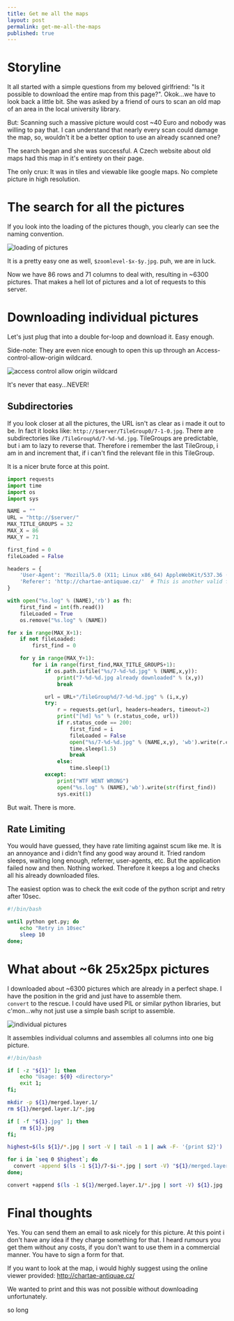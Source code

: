 ```yaml
---
title: Get me all the maps
layout: post
permalink: get-me-all-the-maps
published: true
---
```

# Storyline
It all started with a simple questions from my beloved girlfriend: "Is it possible to download the entire map from this page?". Okok...we have to look back a little bit. She was asked by a friend of ours to scan an old map of an area in the local university library.

But: Scanning such a massive picture would cost ~40 Euro and nobody was willing to pay that. I can understand that nearly every scan could damage the map, so, wouldn't it be a better option to use an already scanned one?

The search began and she was successful. A Czech website about old maps had this map in it's entirety on their page.

The only crux: It was in tiles and viewable like google maps. No complete picture in high resolution.

# The search for all the pictures
If you look into the loading of the pictures though, you clearly can see the naming convention.

![loading of pictures]({{site.baseurl}}/img/posts/2019/Selection_042.png)

It is a pretty easy one as well, `$zoomlevel-$x-$y.jpg`. puh, we are in luck.

Now we have 86 rows and 71 columns to deal with, resulting in ~6300 pictures.
That makes a hell lot of pictures and a lot of requests to this server.

# Downloading individual pictures
Let's just plug that into a double for-loop and download it. Easy enough.

Side-note: They are even nice enough to open this up through an Access-control-allow-origin wildcard.

![access control allow origin wildcard]({{site.baseurl}}/img/posts/2019/Selection_043.png)

It's never that easy...NEVER!

## Subdirectories
If you look closer at all the pictures, the URL isn't as clear as i made it out to be. In fact it looks like: `http://$server/TileGroup0/7-1-0.jpg`. There are subdirectories like `/TileGroup%d/7-%d-%d.jpg`. TileGroups are predictable, but i am to lazy to reverse that. Therefore i remember the last TileGroup, i am in and increment that, if i can't find the relevant file in this TileGroup.

It is a nicer brute force at this point.

```python
import requests
import time
import os
import sys

NAME = ""
URL = "http://$server/"
MAX_TITLE_GROUPS = 32
MAX_X = 86
MAX_Y = 71

first_find = 0
fileLoaded = False

headers = {
    'User-Agent': 'Mozilla/5.0 (X11; Linux x86_64) AppleWebKit/537.36 (KHTML, like Gecko) Chrome/73.0.3683.103 Safari/537.36',
    'Referer': 'http://chartae-antiquae.cz/'  # This is another valid field
}

with open("%s.log" % (NAME),'rb') as fh:
    first_find = int(fh.read())
    fileLoaded = True
    os.remove("%s.log" % (NAME))

for x in range(MAX_X+1):
    if not fileLoaded:
        first_find = 0

    for y in range(MAX_Y+1):
        for i in range(first_find,MAX_TITLE_GROUPS+1):
            if os.path.isfile("%s/7-%d-%d.jpg" % (NAME,x,y)):
                print("7-%d-%d.jpg already downloaded" % (x,y))
                break

            url = URL+"/TileGroup%d/7-%d-%d.jpg" % (i,x,y)
            try:
                r = requests.get(url, headers=headers, timeout=2)
                print("[%d] %s" % (r.status_code, url))
                if r.status_code == 200:
                    first_find = i
                    fileLoaded = False
                    open("%s/7-%d-%d.jpg" % (NAME,x,y), 'wb').write(r.content)
                    time.sleep(1.5)
                    break
                else:
                    time.sleep(1)
            except:
                print("WTF WENT WRONG")
                open("%s.log" % (NAME),'wb').write(str(first_find))
                sys.exit(1)
```

But wait. There is more.

## Rate Limiting
You would have guessed, they have rate limiting against scum like me. It is an annoyance and i didn't find any good way around it. Tried random sleeps, waiting long enough, referrer, user-agents, etc. But the application failed now and then. Nothing worked. Therefore it keeps a log and checks all his already downloaded files.

The easiest option was to check the exit code of the python script and retry after 10sec.

```bash
#!/bin/bash

until python get.py; do
    echo "Retry in 10sec"
    sleep 10
done;
```

# What about ~6k 25x25px pictures
I downloaded about ~6300 pictures which are already in a perfect shape. I have the position in the grid and just have to assemble them.  
`convert` to the rescue. I could have used PIL or similar python libraries, but c'mon...why not just use a simple bash script to assemble.

![individual pictures]({{site.baseurl}}/img/posts/2019/Selection_044.png)

It assembles individual columns and assembles all columns into one big picture.
```bash
#!/bin/bash

if [ -z "${1}" ]; then
    echo "Usage: ${0} <directory>"
    exit 1;
fi;

mkdir -p ${1}/merged.layer.1/
rm ${1}/merged.layer.1/*.jpg

if [ -f "${1}.jpg" ]; then
    rm ${1}.jpg
fi;

highest=$(ls ${1}/*.jpg | sort -V | tail -n 1 | awk -F- '{print $2}')

for i in `seq 0 $highest`; do
  convert -append $(ls -1 ${1}/7-$i-*.jpg | sort -V) "${1}/merged.layer.1/7-${i}.jpg";
done;

convert +append $(ls -1 ${1}/merged.layer.1/*.jpg | sort -V) ${1}.jpg
```

# Final thoughts
Yes. You can send them an email to ask nicely for this picture. At this point i don't have any idea if they charge something for that. I heard rumours you get them without any costs, if you don't want to use them in a commercial manner. You have to sign a form for that.

If you want to look at the map, i would highly suggest using the online viewer provided: http://chartae-antiquae.cz/

We wanted to print and this was not possible without downloading unfortunately.

so long
